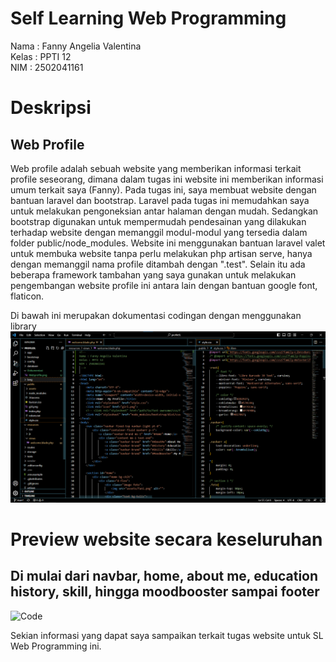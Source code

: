 # Self Learning Web Programming

Nama  : Fanny Angelia Valentina <br>
Kelas : PPTI 12 <br>
NIM   : 2502041161 <br>

# Deskripsi 
## Web Profile

Web profile adalah sebuah website yang memberikan informasi terkait profile seseorang, dimana dalam tugas ini website ini memberikan informasi umum terkait saya (Fanny). Pada tugas ini, saya membuat website dengan bantuan laravel dan bootstrap. Laravel pada tugas ini memudahkan saya untuk melakukan pengoneksian antar halaman dengan mudah. Sedangkan bootstrap digunakan untuk mempermudah pendesainan yang dilakukan terhadap website dengan memanggil modul-modul yang tersedia dalam folder public/node_modules. Website ini menggunakan bantuan laravel valet untuk membuka website tanpa perlu melakukan php artisan serve, hanya dengan memanggil nama profile ditambah dengan ".test". Selain itu ada beberapa framework tambahan yang saya gunakan untuk melakukan pengembangan website profile ini antara lain dengan bantuan google font, flaticon. 

Di bawah ini merupakan dokumentasi codingan dengan menggunakan library
![Code](https://github.com/fnynglv/Profile_SL/blob/main/Dokumentasi/Codingan.png)

# Preview website secara keseluruhan
## Di mulai dari navbar, home, about me, education history, skill, hingga moodbooster sampai footer
![Code](https://github.com/fnynglv/Profile_SL/blob/main/Dokumentasi/Webprofile.png)

Sekian informasi yang dapat saya sampaikan terkait tugas website untuk SL Web Programming ini. 
